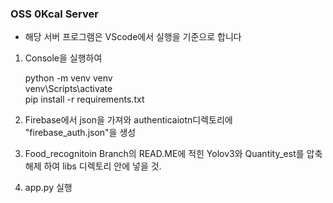 ### OSS 0Kcal Server

* 해당 서버 프로그램은 VScode에서 실행을 기준으로 합니다

1.  Console을 실행하여

    python -m venv venv
    <br>
    venv\Scripts\activate
    <br>
    pip install -r requirements.txt

2. Firebase에서 json을 가져와 authenticaiotn디렉토리에
    "firebase_auth.json"을 생성

3. Food_recognitoin Branch의 READ.ME에 적힌 Yolov3와 Quantity_est를 압축 해제 하여
    libs 디렉토리 안에 넣을 것.

4. app.py 실행
